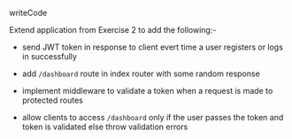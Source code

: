 writeCode

Extend application from Exercise 2 to add the following:-

- send JWT token in response to client evert time a user registers or logs in successfully

- add `/dashboard` route in index router with some random response

- implement middleware to validate a token when a request is made to protected routes

- allow clients to access `/dashboard` only if the user passes the token and token is validated else throw validation errors
